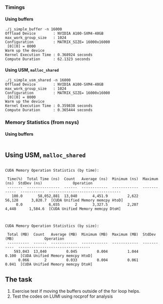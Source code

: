
### Timings

#### Using buffers 
```
./j_simple_buffer -n 16000
Offload Device        : NVIDIA A100-SXM4-40GB
max_work_group_size   : 1024
Configuration         : MATRIX_SIZE= 16000x16000
 [0][0] = 8000
Warm up the device  
Kernel Execution Time : 0.368924 seconds
Compute Duration      : 62.1323 seconds
```

#### Using USM, `malloc_shared`
```
./j_simple_usm_shared -n 16000
Offload Device        : NVIDIA A100-SXM4-40GB
max_work_group_size   : 1024
Configuration         : MATRIX_SIZE= 16000x16000
 [0][0] = 8000
Warm up the device  
Kernel Execution Time : 0.359838 seconds
Compute Duration      : 0.365444 seconds
```
### Memory Statistics (from nsys)
#### Using buffers
```

```

## Using USM, `malloc_shared`

```

CUDA Memory Operation Statistics (by time):

 Time(%)  Total Time (ns)  Count   Average (ns)  Minimum (ns)  Maximum (ns)  StdDev (ns)              Operation            
 -------  ---------------  ------  ------------  ------------  ------------  -----------  ---------------------------------
   100.0       58,052,881  13,040       4,451.9         2,622        56,128      3,820.7  [CUDA Unified Memory memcpy HtoD]
     0.0            6,655       2       3,327.5         2,207         4,448      1,584.6  [CUDA Unified Memory memcpy DtoH]



CUDA Memory Operation Statistics (by size):

 Total (MB)  Count   Average (MB)  Minimum (MB)  Maximum (MB)  StdDev (MB)              Operation            
 ----------  ------  ------------  ------------  ------------  -----------  ---------------------------------
    593.043  13,040         0.045         0.004         1.044        0.100  [CUDA Unified Memory memcpy HtoD]
      0.066       2         0.033         0.004         0.061        0.041  [CUDA Unified Memory memcpy DtoH]
```
## The task
1) Exercise test if moving the buffers outside of the for loop helps.
2) Test the codes on LUMI using rocprof for analysis
